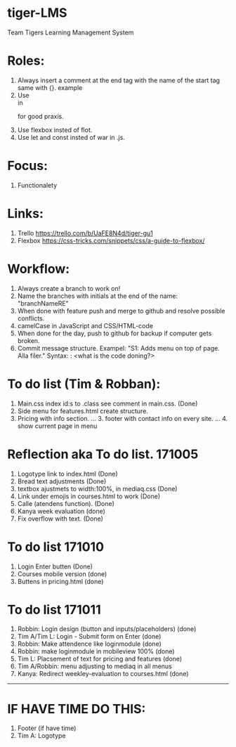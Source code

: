 # tiger-LMS
Team Tigers Learning Management System

# Roles:
1. Always insert a comment at the end tag with the name of the start tag same with {}. example </div><!--wrap-->
2. Use <br> in <p> for good praxis.
3. Use flexbox insted of flot.
4. Use let and const insted of war in .js.

# Focus:
1. Functionalety

# Links:
1. Trello https://trello.com/b/UaFE8N4d/tiger-gu1
2. Flexbox https://css-tricks.com/snippets/css/a-guide-to-flexbox/


# Workflow:
1. Always create a branch to work on!
2. Name the branches with initials at the end of the name: "branchNameRE"
3. When done with feature push and merge to github and resolve possible conflicts.
4. camelCase in JavaScript and CSS/HTML-code
5. When done for the day, push to github for backup if computer gets broken. 
6. Commit message structure.
	Exampel: "S1: Adds menu on top of page. Alla filer."
	Syntax: <story name>: <what is the code doning?> <affected files> <note names if has been working more then one person>

# To do list (Tim & Robban):
1. Main.css
    index id:s to .class see comment in main.css. (Done)
2. Side menu for features.html create structure.
3. Pricing with info section.
... 3. footer with contact info on every site.
... 4. show current page in menu


# Reflection aka To do list. 171005
1. Logotype link to index.html (Done)
2. Bread text adjustments (Done)
3. textbox ajustmets to width:100%, in mediaq.css (Done)
4. Link under emojis in courses.html to work (Done)
6. Calle (atendens function). (Done)
7. Kanya week evaluation (done)
8. Fix overflow with text. (Done)

# To do list 171010
1. Login Enter butten (Done)
2. Courses mobile version (done)
3. Buttens in pricing.html (done)

# To do list 171011
1. Robbin: Login design (button and inputs/placeholders) (done)
2. Tim A/Tim L: Login - Submit form on Enter (done)
3. Robbin: Make attendence like loginmodule (done)
4. Robbin: make loginmodule in mobileview 100% (done)
5. Tim L: Placsement of text for pricing and features (done)
6. Tim A/Robbin: menu adjusting to mediaq in all menus
7. Kanya: Redirect weekley-evaluation to courses.html (done)

---

# IF HAVE TIME DO THIS:
1. Footer (if have time)
2. Tim A: Logotype
